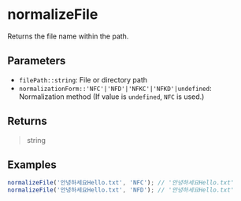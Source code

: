 # normalizeFile <Badge type="tip" text="JavaScript" />

Returns the file name within the path.

## Parameters

- `filePath::string`: File or directory path
- `normalizationForm::'NFC'|'NFD'|'NFKC'|'NFKD'|undefined`: Normalization method (If value is `undefined`, `NFC` is used.)

## Returns

> string

## Examples

```javascript
normalizeFile('안녕하세요Hello.txt', 'NFC'); // '안녕하세요Hello.txt'
normalizeFile('안녕하세요Hello.txt', 'NFD'); // '안녕하세요Hello.txt'
```
